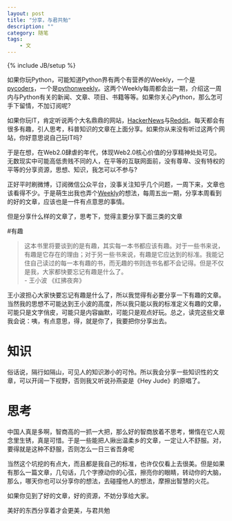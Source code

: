 ```yaml
---
layout: post
title: "分享，与君共勉"
description: ""
category: 随笔
tags: 
    - 文
---
```

{% include JB/setup %}

如果你玩Python，可能知道Python界有两个有营养的Weekly，一个是[pycoders](http://pycoders.com/)，一个是[pythonweekly](http://www.pythonweekly.com/)。这两个Weekly每周都会出一期，介绍这一周内与Python有关的新闻、文章、项目、书籍等等。如果你关心Python，那么怎可手下留情，不加订阅呢?

如果你玩IT，肯定听说两个大名鼎鼎的网站，[HackerNews](http://news.ycombinator.com/)与[Reddit](http://reddit.com/)。每天都会有很多有趣，引人思考，科普知识的文章在上面分享。如果你从来没有听过这两个网站，你好意思说自己玩IT吗?

于是在想，在Web2.0肆虐的年代，体现Web2.0核心价值的分享精神处处可见。无数现实中可能高低贵贱不同的人，在平等的互联网面前，没有尊卑、没有特权的平等的分享资源，思想、知识，我怎可以不参与?

正好平时刷微博，订阅微信公众平台，没事关注知乎几个问题，一周下来，文章也该看得不少。于是萌生出我也弄个[Weekly](/weekly.html)的想法，每周五出一期，分享本周看到的好的文章，应该也是一件有点意思的事情。

但是分享什么样的文章了，思考下，觉得主要分享下面三类的文章

#有趣

>这本书里将要谈到的是有趣，其实每一本书都应该有趣。对于一些书来说，有趣是它存在的理由；对于另一些书来说，有趣是它应达到的标准。我能记住自己读过的每一本有趣的书，而无趣的书则连书名都不会记得。但是不仅是我，大家都快要忘记有趣是什么了。  
>              - 王小波 《红拂夜奔》

王小波担心大家快要忘记有趣是什么了，所以我觉得有必要分享一下有趣的文章。当然我的思想不可能达到王小波的高度，所以我只能以我的标准定义有趣的文章，可能只是文字俏皮，可能只是内容幽默，可能只是观点好玩。总之，读完这些文章我会说：咦，有点意思，得，就是你了，我要把你分享出去。

# 知识
俗话说，隔行如隔山，可见人的知识渺小的可怜。所以我会分享一些知识性的文章，可以开阔一下视野，否则我又听说孙燕姿是《Hey Jude》的原唱了。

# 思考
中国人真是多啊，智商高的一抓一大把，那么好的智商放着不思考，懒惰在它人观念里生锈，真是可惜。于是一些能把人揪出温柔乡的文章，一定让人不舒服。对，要得就是这种不舒服，否则怎么一日三省吾身呢

当然这个坑挖的有点大，而且都是我自己的标准，也许仅仅看上去很美。但是如果有那么一篇文章，几句话，几个字撩动你的心弦，擦亮你的眼睛，转动你的大脑，那么，哪天你也可以分享你的想法，去碰撞他人的想法，摩擦出智慧的火花。

如果你见到了好的文章，好的资源，不妨分享给大家。

美好的东西分享着才会更美，与君共勉
